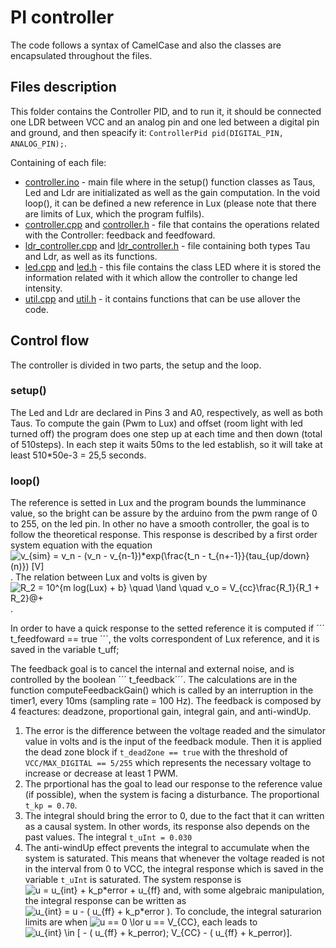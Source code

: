 # PI controller

The code follows a syntax of CamelCase and also the classes are encapsulated throughout the files.

## Files description
This folder contains the Controller PID, and to run it, it should be connected one LDR between VCC and an analog pin and one led between a digital pin and ground, and then speacify it: ```ControllerPid pid(DIGITAL_PIN, ANALOG_PIN);```.

Containing of each file:
  * [controller.ino](./controller.ino) - main file where in the setup() function classes as Taus, Led and Ldr are initializated as well as the gain computation. In the void loop(), it can be defined a new reference in Lux (please note that there are limits of Lux, which the program fulfils).
  * [controller.cpp](./controller.cpp) and [controller.h](./controller.h) - file that contains the operations related with the Controller: feedback and feedfoward.
  * [ldr_controller.cpp](./ldr_controller.cpp) and [ldr_controller.h](./ldr_controller.h) - file containing both types Tau and Ldr, as well as its functions.
  * [led.cpp](./led.cpp) and [led.h](./led.h) - this file contains the class LED where it is stored the information related with it which allow the controller to change led intensity.
  * [util.cpp](./util.cpp) and [util.h](./util.h) - it contains functions that can be use allover the code.
  
## Control flow

The controller is divided in two parts, the setup and the loop.

### setup()

The Led and Ldr are declared in Pins 3 and A0, respectively, as well as both Taus. To compute the gain (Pwm to Lux) and offset (room light with led turned off) the program does one step up at each time and then down (total of 510steps). In each step it waits 50ms to the led establish, so it will take at least 510\*50e-3 = 25,5 seconds. 

### loop()

The reference is setted in Lux and the program bounds the lumminance value, so the bright can be assure by the arduino from the pwm range of 0 to 255, on the led pin.
In other no have a smooth controller, the goal is to follow the theoretical response. This response is described by a first order system equation with the equation ![v_{sim} = v_n - (v_n - v_{n-1})\*exp(\frac{t_n - t_{n+-1}}{tau_{up/down}(n)}) [V]](https://latex.codecogs.com/svg.latex?v_{sim}%20=%20v_n%20-%20(v_n%20-%20v_{n-1})\*e^{\frac{t_n%20-%20t_{n+-1}}{tau_{up/down}(n)}}%20[V]). The relation between Lux and volts is given by ![R_2 = 10^{m log(Lux) + b}  \quad \land \quad v_o = V_{cc}\frac{R_1}{R_1 + R_2}@+](https://latex.codecogs.com/svg.latex?R_2%20=%2010^{m%20log(Lux)%20+%20b}%20%20\quad%20\land%20\quad%20v_o%20=%20V_{cc}\frac{R_1}{R_1%20+%20R_2}).

In order to have a quick response to the setted reference it is computed if ´´´ t_feedfoward == true ´´´, the volts correspondent of Lux reference, and it is saved in the variable t_uff;

The feedback goal is to cancel the internal and external noise, and is controlled by the boolean ´´´ t_feedback´´´. The calculations are in the function computeFeedbackGain() which is called by an interruption in the timer1, every 10ms (sampling rate = 100 Hz). The feedback is composed by 4 feactures: deadzone, proportional gain, integral gain, and anti-windUp.
1. The error is the difference between the voltage readed and the simulator value in volts and is the input of the feedback module. Then it is applied the dead zone block if ``` t_deadZone == true ``` with the threshold of ```VCC/MAX_DIGITAL == 5/255``` which represents the necessary voltage to increase or decrease at least 1 PWM.
2. The prportional has the goal to lead our response to the reference value (if possible), when the system is facing a disturbance. The proportional ```t_kp = 0.70```.
3. The integral should bring the error to 0, due to the fact that it can written as a causal system. In other words, its response also depends on the past values. The integral ```t_uInt = 0.030```
4. The anti-windUp effect prevents the integral to accumulate when the system is saturated. This means that whenever the voltage readed is not in the interval from 0 to VCC, the integral response which is saved in the variable ```t_uInt``` is saturated. The system response is ![u = u_{int} + k_p*error + u_{ff}](https://latex.codecogs.com/svg.latex?u%20=%20u_{int}%20+%20k_p*error%20+%20u_{ff}) and, with some algebraic manipulation, the integral response can be written as ![u_{int} = u - ( u_{ff} + k_p*error )](https://latex.codecogs.com/svg.latex?u_{int}%20=%20u%20-%20(%20u_{ff}%20+%20k_p*error%20)). To conclude, the integral saturarion limits are when ![u == 0 \lor u == V_{CC}](https://latex.codecogs.com/svg.latex?u%20==%200%20\lor%20u%20==%20V_{CC}), each leads to ![u_{int} \in [ - ( u_{ff} + k_p*error); V_{CC} - ( u_{ff} + k_p*error)] ](https://latex.codecogs.com/svg.latex?u_{int}%20\in%20[%20-%20(%20u_{ff}%20+%20k_p*error);%20V_{CC}%20-%20(%20u_{ff}%20+%20k_p*error)%20]).                                                                                                                      
